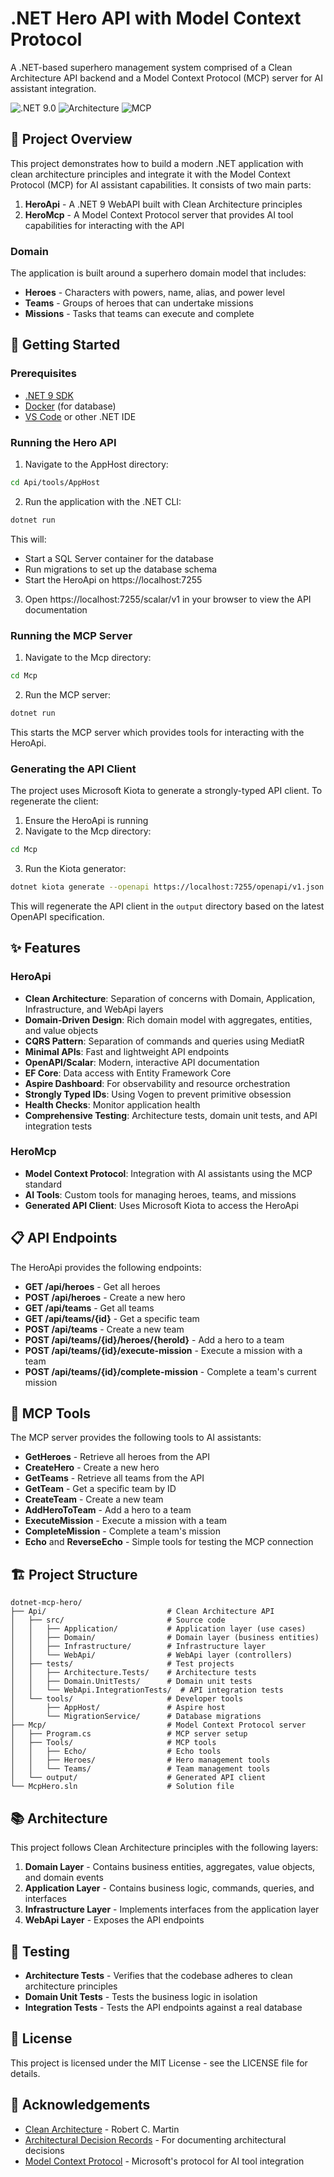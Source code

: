 # .NET Hero API with Model Context Protocol

A .NET-based superhero management system comprised of a Clean Architecture API backend and a Model Context Protocol (MCP) server for AI assistant integration.

![.NET 9.0](https://img.shields.io/badge/.NET-9.0-blue)
![Architecture](https://img.shields.io/badge/Architecture-Clean-green)
![MCP](https://img.shields.io/badge/AI-MCP-purple)

## 🎯 Project Overview

This project demonstrates how to build a modern .NET application with clean architecture principles and integrate it with the Model Context Protocol (MCP) for AI assistant capabilities. It consists of two main parts:

1. **HeroApi** - A .NET 9 WebAPI built with Clean Architecture principles
2. **HeroMcp** - A Model Context Protocol server that provides AI tool capabilities for interacting with the API

### Domain

The application is built around a superhero domain model that includes:

- **Heroes** - Characters with powers, name, alias, and power level
- **Teams** - Groups of heroes that can undertake missions
- **Missions** - Tasks that teams can execute and complete

## 🚀 Getting Started

### Prerequisites

- [.NET 9 SDK](https://dotnet.microsoft.com/download/dotnet/9.0)
- [Docker](https://www.docker.com/products/docker-desktop/) (for database)
- [VS Code](https://code.visualstudio.com/) or other .NET IDE

### Running the Hero API

1. Navigate to the AppHost directory:

```bash
cd Api/tools/AppHost
```

2. Run the application with the .NET CLI:

```bash
dotnet run
```

This will:
- Start a SQL Server container for the database
- Run migrations to set up the database schema
- Start the HeroApi on https://localhost:7255

3. Open https://localhost:7255/scalar/v1 in your browser to view the API documentation

### Running the MCP Server

1. Navigate to the Mcp directory:

```bash
cd Mcp
```

2. Run the MCP server:

```bash
dotnet run
```

This starts the MCP server which provides tools for interacting with the HeroApi.

### Generating the API Client

The project uses Microsoft Kiota to generate a strongly-typed API client. To regenerate the client:

1. Ensure the HeroApi is running
2. Navigate to the Mcp directory:

```bash
cd Mcp
```

3. Run the Kiota generator:

```bash
dotnet kiota generate --openapi https://localhost:7255/openapi/v1.json --language csharp --class-name HeroApi --clean-output --additional-data false
```

This will regenerate the API client in the `output` directory based on the latest OpenAPI specification.

## ✨ Features

### HeroApi

- **Clean Architecture**: Separation of concerns with Domain, Application, Infrastructure, and WebApi layers
- **Domain-Driven Design**: Rich domain model with aggregates, entities, and value objects
- **CQRS Pattern**: Separation of commands and queries using MediatR
- **Minimal APIs**: Fast and lightweight API endpoints
- **OpenAPI/Scalar**: Modern, interactive API documentation
- **EF Core**: Data access with Entity Framework Core
- **Aspire Dashboard**: For observability and resource orchestration
- **Strongly Typed IDs**: Using Vogen to prevent primitive obsession
- **Health Checks**: Monitor application health
- **Comprehensive Testing**: Architecture tests, domain unit tests, and API integration tests

### HeroMcp

- **Model Context Protocol**: Integration with AI assistants using the MCP standard
- **AI Tools**: Custom tools for managing heroes, teams, and missions
- **Generated API Client**: Uses Microsoft Kiota to access the HeroApi

## 📋 API Endpoints

The HeroApi provides the following endpoints:

- **GET /api/heroes** - Get all heroes
- **POST /api/heroes** - Create a new hero
- **GET /api/teams** - Get all teams
- **GET /api/teams/{id}** - Get a specific team
- **POST /api/teams** - Create a new team
- **POST /api/teams/{id}/heroes/{heroId}** - Add a hero to a team
- **POST /api/teams/{id}/execute-mission** - Execute a mission with a team
- **POST /api/teams/{id}/complete-mission** - Complete a team's current mission

## 🤖 MCP Tools

The MCP server provides the following tools to AI assistants:

- **GetHeroes** - Retrieve all heroes from the API
- **CreateHero** - Create a new hero
- **GetTeams** - Retrieve all teams from the API
- **GetTeam** - Get a specific team by ID
- **CreateTeam** - Create a new team
- **AddHeroToTeam** - Add a hero to a team
- **ExecuteMission** - Execute a mission with a team
- **CompleteMission** - Complete a team's mission
- **Echo** and **ReverseEcho** - Simple tools for testing the MCP connection

## 🏗️ Project Structure

```
dotnet-mcp-hero/
├── Api/                           # Clean Architecture API
│   ├── src/                       # Source code
│   │   ├── Application/           # Application layer (use cases)
│   │   ├── Domain/                # Domain layer (business entities)
│   │   ├── Infrastructure/        # Infrastructure layer
│   │   └── WebApi/                # WebApi layer (controllers)
│   ├── tests/                     # Test projects
│   │   ├── Architecture.Tests/    # Architecture tests
│   │   ├── Domain.UnitTests/      # Domain unit tests
│   │   └── WebApi.IntegrationTests/  # API integration tests
│   └── tools/                     # Developer tools
│       ├── AppHost/               # Aspire host
│       └── MigrationService/      # Database migrations
├── Mcp/                           # Model Context Protocol server
│   ├── Program.cs                 # MCP server setup
│   ├── Tools/                     # MCP tools
│   │   ├── Echo/                  # Echo tools
│   │   ├── Heroes/                # Hero management tools
│   │   └── Teams/                 # Team management tools
│   └── output/                    # Generated API client
└── McpHero.sln                    # Solution file
```

## 📚 Architecture

This project follows Clean Architecture principles with the following layers:

1. **Domain Layer** - Contains business entities, aggregates, value objects, and domain events
2. **Application Layer** - Contains business logic, commands, queries, and interfaces
3. **Infrastructure Layer** - Implements interfaces from the application layer
4. **WebApi Layer** - Exposes the API endpoints

## 🧪 Testing

- **Architecture Tests** - Verifies that the codebase adheres to clean architecture principles
- **Domain Unit Tests** - Tests the business logic in isolation
- **Integration Tests** - Tests the API endpoints against a real database

## 📖 License

This project is licensed under the MIT License - see the LICENSE file for details.

## 🙏 Acknowledgements

- [Clean Architecture](https://blog.cleancoder.com/uncle-bob/2012/08/13/the-clean-architecture.html) - Robert C. Martin
- [Architectural Decision Records](https://adr.github.io/) - For documenting architectural decisions
- [Model Context Protocol](https://github.com/microsoft/modelcontextprotocol) - Microsoft's protocol for AI tool integration